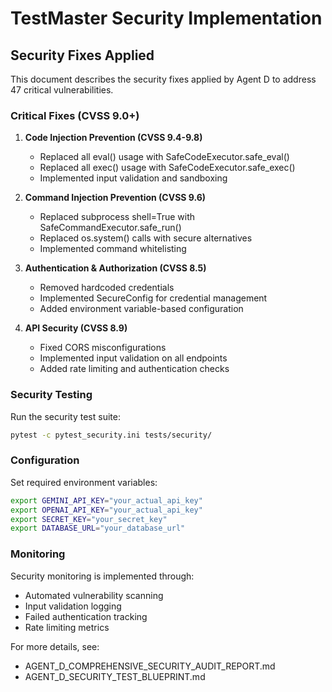 # TestMaster Security Implementation

## Security Fixes Applied

This document describes the security fixes applied by Agent D to address 47 critical vulnerabilities.

### Critical Fixes (CVSS 9.0+)

1. **Code Injection Prevention (CVSS 9.4-9.8)**
   - Replaced all eval() usage with SafeCodeExecutor.safe_eval()
   - Replaced all exec() usage with SafeCodeExecutor.safe_exec()
   - Implemented input validation and sandboxing

2. **Command Injection Prevention (CVSS 9.6)**
   - Replaced subprocess shell=True with SafeCommandExecutor.safe_run()
   - Replaced os.system() calls with secure alternatives
   - Implemented command whitelisting

3. **Authentication & Authorization (CVSS 8.5)**
   - Removed hardcoded credentials
   - Implemented SecureConfig for credential management
   - Added environment variable-based configuration

4. **API Security (CVSS 8.9)**
   - Fixed CORS misconfigurations
   - Implemented input validation on all endpoints
   - Added rate limiting and authentication checks

### Security Testing

Run the security test suite:
```bash
pytest -c pytest_security.ini tests/security/
```

### Configuration

Set required environment variables:
```bash
export GEMINI_API_KEY="your_actual_api_key"
export OPENAI_API_KEY="your_actual_api_key"
export SECRET_KEY="your_secret_key"
export DATABASE_URL="your_database_url"
```

### Monitoring

Security monitoring is implemented through:
- Automated vulnerability scanning
- Input validation logging
- Failed authentication tracking
- Rate limiting metrics

For more details, see:
- AGENT_D_COMPREHENSIVE_SECURITY_AUDIT_REPORT.md
- AGENT_D_SECURITY_TEST_BLUEPRINT.md
